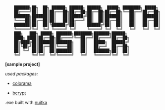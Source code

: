         ███████╗██╗  ██╗ ██████╗ ██████╗ ██████╗  █████╗ ████████╗ █████╗ 
        ██╔════╝██║  ██║██╔═══██╗██╔══██╗██╔══██╗██╔══██╗╚══██╔══╝██╔══██╗
        ███████╗███████║██║   ██║██████╔╝██║  ██║███████║   ██║   ███████║
        ╚════██║██╔══██║██║   ██║██╔═══╝ ██║  ██║██╔══██║   ██║   ██╔══██║
        ███████║██║  ██║╚██████╔╝██║     ██████╔╝██║  ██║   ██║   ██║  ██║
        ╚══════╝╚═╝  ╚═╝ ╚═════╝ ╚═╝     ╚═════╝ ╚═╝  ╚═╝   ╚═╝   ╚═╝  ╚═╝
        ███╗   ███╗ █████╗ ███████╗████████╗███████╗██████╗               
        ████╗ ████║██╔══██╗██╔════╝╚══██╔══╝██╔════╝██╔══██╗              
        ██╔████╔██║███████║███████╗   ██║   █████╗  ██████╔╝              
        ██║╚██╔╝██║██╔══██║╚════██║   ██║   ██╔══╝  ██╔══██╗              
        ██║ ╚═╝ ██║██║  ██║███████║   ██║   ███████╗██║  ██║              
        ╚═╝     ╚═╝╚═╝  ╚═╝╚══════╝   ╚═╝   ╚══════╝╚═╝  ╚═╝              

**[sample project]**

*used packages:*

* [colorama](https://pypi.org/project/colorama/)

* [bcrypt](https://pypi.org/project/bcrypt/)

.exe built with [nuitka](https://pypi.org/project/Nuitka/)
